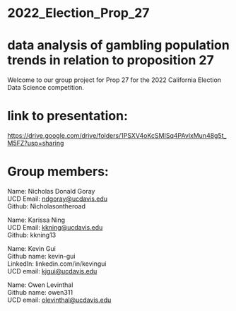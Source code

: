 # 2022_Election_Prop_27
# data analysis of gambling population trends in relation to proposition 27
 Welcome to our group project for Prop 27 for the 2022 California Election Data Science competition.




# link to presentation: <br />
https://drive.google.com/drive/folders/1PSXV4oKcSMISq4PAvlxMun48g5t_M5FZ?usp=sharing

# Group members:


Name: Nicholas Donald Goray <br /> 
UCD Email: ndgoray@ucdavis.edu <br />
Github: Nicholasontheroad <br />

Name: Karissa Ning <br />
 UCD Email: kkning@ucdavis.edu <br />
Github: kkning13 <br />

Name: Kevin Gui <br />
Github name: kevin-gui <br />
LinkedIn: linkedin.com/in/kevingui <br />
UCD email: kjgui@ucdavis.edu <br />

Name: Owen Levinthal <br />
Github name: owen311 <br />
UCD email: olevinthal@ucdavis.edu  <br />
